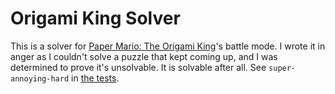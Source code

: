 # Origami King Solver

This is a solver for [Paper Mario: The Origami King][game-wikipedia]'s battle mode. I wrote it in anger as I couldn't solve a puzzle that kept coming up, and I was determined to prove it's unsolvable. It is solvable after all. See `super-annoying-hard` in [the tests](origamikingsolver_test.go).

[game-wikipedia]: https://en.wikipedia.org/wiki/Paper_Mario:_The_Origami_King
